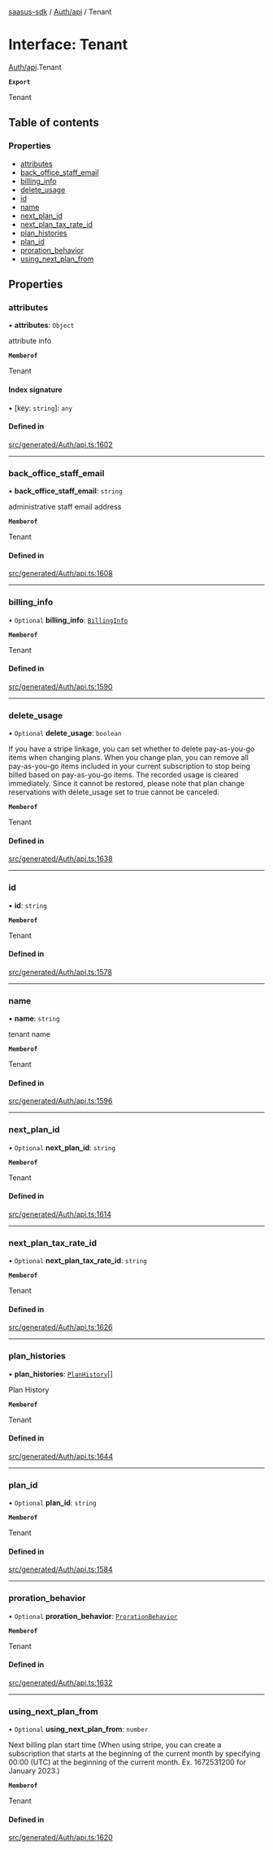 [saasus-sdk](../README.md) / [Auth/api](../modules/Auth_api.md) / Tenant

# Interface: Tenant

[Auth/api](../modules/Auth_api.md).Tenant

**`Export`**

Tenant

## Table of contents

### Properties

- [attributes](Auth_api.Tenant.md#attributes)
- [back\_office\_staff\_email](Auth_api.Tenant.md#back_office_staff_email)
- [billing\_info](Auth_api.Tenant.md#billing_info)
- [delete\_usage](Auth_api.Tenant.md#delete_usage)
- [id](Auth_api.Tenant.md#id)
- [name](Auth_api.Tenant.md#name)
- [next\_plan\_id](Auth_api.Tenant.md#next_plan_id)
- [next\_plan\_tax\_rate\_id](Auth_api.Tenant.md#next_plan_tax_rate_id)
- [plan\_histories](Auth_api.Tenant.md#plan_histories)
- [plan\_id](Auth_api.Tenant.md#plan_id)
- [proration\_behavior](Auth_api.Tenant.md#proration_behavior)
- [using\_next\_plan\_from](Auth_api.Tenant.md#using_next_plan_from)

## Properties

### attributes

• **attributes**: `Object`

attribute info

**`Memberof`**

Tenant

#### Index signature

▪ [key: `string`]: `any`

#### Defined in

[src/generated/Auth/api.ts:1602](https://github.com/saasus-platform/saasus-sdk-javascript/blob/997c544/src/generated/Auth/api.ts#L1602)

___

### back\_office\_staff\_email

• **back\_office\_staff\_email**: `string`

administrative staff email address

**`Memberof`**

Tenant

#### Defined in

[src/generated/Auth/api.ts:1608](https://github.com/saasus-platform/saasus-sdk-javascript/blob/997c544/src/generated/Auth/api.ts#L1608)

___

### billing\_info

• `Optional` **billing\_info**: [`BillingInfo`](Auth_api.BillingInfo.md)

**`Memberof`**

Tenant

#### Defined in

[src/generated/Auth/api.ts:1590](https://github.com/saasus-platform/saasus-sdk-javascript/blob/997c544/src/generated/Auth/api.ts#L1590)

___

### delete\_usage

• `Optional` **delete\_usage**: `boolean`

If you have a stripe linkage,  you can set whether to delete pay-as-you-go items when changing plans. When you change plan, you can remove all pay-as-you-go items included in your current subscription to stop being billed based on pay-as-you-go items. The recorded usage is cleared immediately. Since it cannot be restored, please note that plan change reservations with delete_usage set to true cannot be canceled.

**`Memberof`**

Tenant

#### Defined in

[src/generated/Auth/api.ts:1638](https://github.com/saasus-platform/saasus-sdk-javascript/blob/997c544/src/generated/Auth/api.ts#L1638)

___

### id

• **id**: `string`

**`Memberof`**

Tenant

#### Defined in

[src/generated/Auth/api.ts:1578](https://github.com/saasus-platform/saasus-sdk-javascript/blob/997c544/src/generated/Auth/api.ts#L1578)

___

### name

• **name**: `string`

tenant name

**`Memberof`**

Tenant

#### Defined in

[src/generated/Auth/api.ts:1596](https://github.com/saasus-platform/saasus-sdk-javascript/blob/997c544/src/generated/Auth/api.ts#L1596)

___

### next\_plan\_id

• `Optional` **next\_plan\_id**: `string`

**`Memberof`**

Tenant

#### Defined in

[src/generated/Auth/api.ts:1614](https://github.com/saasus-platform/saasus-sdk-javascript/blob/997c544/src/generated/Auth/api.ts#L1614)

___

### next\_plan\_tax\_rate\_id

• `Optional` **next\_plan\_tax\_rate\_id**: `string`

**`Memberof`**

Tenant

#### Defined in

[src/generated/Auth/api.ts:1626](https://github.com/saasus-platform/saasus-sdk-javascript/blob/997c544/src/generated/Auth/api.ts#L1626)

___

### plan\_histories

• **plan\_histories**: [`PlanHistory`](Auth_api.PlanHistory.md)[]

Plan History

**`Memberof`**

Tenant

#### Defined in

[src/generated/Auth/api.ts:1644](https://github.com/saasus-platform/saasus-sdk-javascript/blob/997c544/src/generated/Auth/api.ts#L1644)

___

### plan\_id

• `Optional` **plan\_id**: `string`

**`Memberof`**

Tenant

#### Defined in

[src/generated/Auth/api.ts:1584](https://github.com/saasus-platform/saasus-sdk-javascript/blob/997c544/src/generated/Auth/api.ts#L1584)

___

### proration\_behavior

• `Optional` **proration\_behavior**: [`ProrationBehavior`](../enums/Auth_api.ProrationBehavior.md)

**`Memberof`**

Tenant

#### Defined in

[src/generated/Auth/api.ts:1632](https://github.com/saasus-platform/saasus-sdk-javascript/blob/997c544/src/generated/Auth/api.ts#L1632)

___

### using\_next\_plan\_from

• `Optional` **using\_next\_plan\_from**: `number`

Next billing plan start time (When using stripe, you can create a subscription that starts at the beginning of the current month by specifying 00:00 (UTC) at the beginning of the current month. Ex. 1672531200 for January 2023.)

**`Memberof`**

Tenant

#### Defined in

[src/generated/Auth/api.ts:1620](https://github.com/saasus-platform/saasus-sdk-javascript/blob/997c544/src/generated/Auth/api.ts#L1620)

